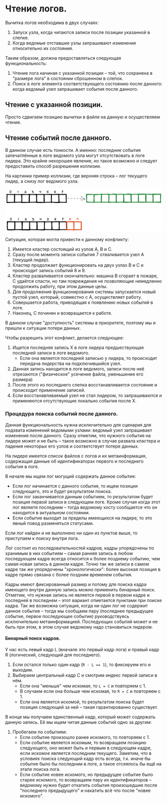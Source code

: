 # Чтение логов.

Вычитка логов необходима в двух случаях:

1. Запуск узла, когда читаются записи после позиции указанной в слепке.
2. Когда ведомые отставшие узлы запрашивают изменения относительно их состояния.

Таким образом, должна предоставляться следующая функциональность:

1. Чтение лога начиная с указанной позиции – той, что сохранена в "размере лога" в состоянии сброшенном в слепок.
2. Поиск в логе элемента соответствующего состоянию после данного: когда ведомый узел запрашивает события после данного.

## Чтение с указанной позиции.

Просто сдвигаем позицию вычитки в файле на данную и осуществляем чтение.

## Чтение событий после данного.

В данном случае есть тонкости. А именно: последние события запечатлённые в логе ведомого узла могут отсутствовать в
логе лидера. Это крайне нехорошее явление, но такое возможно и следует предоставить способ разрешения коллизии.

На картинки пример коллизии, где верхняя строка – лог текущего лидер, а снизу лог ведомого узла.

![конфликт](log_conflict.png)

Ситуация, которая могла привести к данному конфликту:

1. Имеется кластер состоящий из узлов A, B и C.
2. Сразу после момента записи события 7 отваливается узел A (текущий лидер).
3. Кластер продолжает функционировать на двух узлах B и C и происходит запись событий 8 и 9.
4. Кластер разваливается окончательно: машина B сгорает в пожаре, C удаётся спасти, но там повреждения не позволяющие
   немедленно продолжить работу, при этом данные целы.
5. Для продолжения функционирования системы запускается новый пустой узел, который, совместно с A, осуществляет работу.
6. Совершается работа, приводящая к появлению новых событий в логе.
7. Наконец, C починен и возвращается к работе.

В данном случае "доступность" системы в приоритете, поэтому мы и пришли к ситуации потери данных.

Чтобы разрешить этот конфликт, делается следующее:

1. Ищется последняя запись X в логе лидера предшествующая последней записи в логе ведомого.
    * Если она является последней записью у лидера, то происходит передача лидерства на подключившийся узел.
2. Данная запись находится в логе ведомого, записи после неё отрезаются ("физическое" усечение файла, 
   уменьшение его размера)
3. После этого из последнего слепка восстанавливается состояние и происходит применение записей.
4. Если восстанавливаемый узел не стал лидером, то запрашиваются и применяются отсутствующие локально события после X.

### Процедура поиска событий после данного.

Данная функциональность нужна исключительно для сценария для подхвата изменений ведомыми узлами:
ведомый узел запрашивает изменения после данного. Сразу отметим, что нужного события на лидере может и не быть – такое
возможно в случае развала кластера и падения некоторых его узлов и соответствует потере данных.

На лидере имеется список файлов с логов и их метаинформация, содержащая данные об идентификаторах первого и последнего
события в логе.

В начале мы ищем лог могущий содержать данное событие:

* Если лог начинается с данного события, то ищем позиции следующего, это и будет результатом поиска.
* Если лог заканчивается данным событием, то результатом будет позиция первой записи в следующем логе. Кроме случая
  когда этот лог являетя последним – тогда ведомому хосту сообщается что он находится в актуальном состоянии.
* Если событие выходит за пределы имеющихся на лидере, то это явный повод разменяться статусами.

Если лог найден и не выполнено ни один из пунктов выше, то приступаем к поиску внутри лога.

Лог состоит из последовательностей кадров, кадры упорядочены по хранимым в них событиям – самая ранняя запись в любом
последующем кадре всегда относится к более позднему событию, чем самая новая запись в данном кадре. Точно так же
записи в самом кадре так же упорядочены "хронологически": более высокая позиция в кадре прямо связана с более поздним
временем события.

Кадры имеют фиксированный размер и потому для поиска кадра имеющего внутри данную запись можно применить бинарный поиск.
Отметим, что нужная запись не является первой в первом кадре и последней в последнем – этот вариант отметается пунктами
при поиске кадра. Так же возможна ситуация, когда ни один лог не содержит данное событие – тогда мы сообщаем пару
(последнее предыдущее событие, первое последующее событие) руководствуясь исключительно метаинформацией. Последующих
событий может и не быть при этом, в этом случае ведомому надо становиться лидером.

#### Бинарный поиск кадров.

У нас есть левый кадр L (вначале это первый кадр лога) и правый кадр R (логический, следующий для последнего).

1. Если остался только один кадр (`R - L == 1`), то фиксируем его и выходим.
2. Выбираем центральный кадр C и смотрим индекс первой записи в нём.
   * Если она "меньше" чем искомая, то `L = C` и повторяем с 1.
   * В случаем если она больше чем искомая, то `R = C` и повторяем с 1.
   * Если она является искомой, то результатом поиска будет позиция следующей за ней – такая гарантированно существует.

В конце мы получаем единственный кадр, который может содержать данную запись. Её мы ищем читая данные событий одно за
другим:

1. Пробегаем по событиям:
   * Если событие произошло ранее искомого, то повторяем с 1.
   * Если событие является искомым, то возвращаем позицию следующего, оно может быть и первым в следующем кадре, если
     искомое является последним текущего. Заметим, что в условиях поиска следующий кадр есть всегда, т.к. иначе бы 
     событие было бы последним в логе, а такое отсеялось бы ещё на этапе поиска лога.
   * Если событие новее искомого, но предыдущее событие было старее искомого, то возвращаем пару их идентификаторов –
     ведомому нужно будет откатить события произошедшие после "последнего предыдущего" и накатить всё что после "новее искомого".